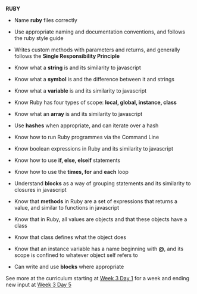**RUBY**

- Name **ruby** files correctly

- Use appropriate naming and documentation conventions, and follows the ruby style guide

- Writes custom methods with parameters and returns, and generally follows the **Single Responsibility Principle**

- Know what a **string** is and its similarity to javascript

- Know what a **symbol** is and the difference between it and strings

- Know what a **variable** is and its similarity to javascript

- Know Ruby has four types of scope: **local, global, instance, class**

- Know what an **array** is and its similarity to javascript

- Use **hashes** when appropriate, and can iterate over a hash

- Know how to run Ruby programmes via the Command Line

- Know boolean expressions in Ruby and its similarity to javascript

- Know how to use **if, else, elseif** statements

- Know how to use the **times, for** and **each** loop

- Understand **blocks** as a way of grouping statements and its similarity to closures in javascript

- Know that **methods** in Ruby are a set of expressions that returns a value, and similar to functions in javascript

- Know that in Ruby, all values are objects and that these objects have a class

- Know that class defines what the object does

- Know that an instance variable has a name beginning with **@**, and its scope is confined to whatever object self refers to

- Can write and use **blocks** where appropriate

See more at the curriculum starting at [Week 3 Day 1](https://www.learnacademy.org/days/165) for a week and ending new input at [Week 3 Day 5](https://www.learnacademy.org/days/168)
